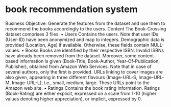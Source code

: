 # book recommendation system
 
Business Objective:
Generate the features from the dataset and use them to recommend the books accordingly to the users.
Content
The Book-Crossing dataset comprises 3 files.
•	Users
Contains the users. Note that user IDs (User-ID) have been anonymized and map to integers. Demographic data is provided (Location, Age) if available. Otherwise, these fields contain NULL-values.
•	Books
Books are identified by their respective ISBN. Invalid ISBNs have already been removed from the dataset. Moreover, some content-based information is given (Book-Title, Book-Author, Year-Of-Publication, Publisher), obtained from Amazon Web Services. Note that in case of several authors, only the first is provided. URLs linking to cover images are also given, appearing in three different flavours (Image-URL-S, Image-URL-M, Image-URL-L), i.e., small, medium, large. These URLs point to the Amazon web site.
•	Ratings
Contains the book rating information. Ratings (Book-Rating) are either explicit, expressed on a scale from 1-10 (higher values denoting higher appreciation), or implicit, expressed by 0.
